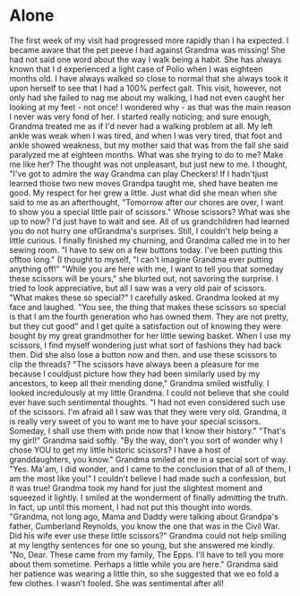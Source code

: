 Alone
=====

The first week of my visit had progressed more rapidly than I ha expected. I became
aware that the pet peeve I had against Grandma was missing! She had not said one word
about the way I walk being a habit. She has always known that I d experienced a light
case of Polio when I was eighteen months old. I have always walked so close to normal
that she always took it upon herself to see that I had a 100% perfect gait. This
visit, however, not only had she failed to nag me about my walking, I had not even
caught her looking at my feet - not once! I wondered why - as that was the main
reason I never was very fond of her.  I started really noticing; and sure enough,
Grandma treated me as if I'd never had a walking problem at all. My left ankle was
weak when I was tired, and when I was very tired, that foot and ankle showed
weakness, but my mother said that was from the fall she said paralyzed me at eighteen
months.  What was she trying to do to me? Make me like her? The thought was not
unpleasant, but just new to me.  I thought, "I've got to admire the way Grandma can
play Checkers! If I hadn'tjust learned those two new moves Grandpa taught me, shed
have beaten me good. My respect for her grew a little.  Just what did she mean when
she said to me as an afterthought, "Tomorrow after our chores are over, I want to
show you a special little pair of scissors." Whose scissors? What was she up to now?
I'd just have to wait and see. All of us grandchildren had learned you do not hurry
one ofGrandma's surprises. Still, I couldn't help being a little curious.  I finally
finished my churning, and Grandma called me in to her sewing room.  "I have to sew on
a few buttons today. I've been putting this offtoo long." (I thought to myself, "l
can't imagine Grandma ever putting anything off!" "While you are here with me, I want
to tell you that someday these scissors will be yours," she blurted out, not savoring
the surprise.  I tried to look appreciative, but all I saw was a very old pair of
scissors.  "What makes these so special?" I carefully asked.  Grandma looked at my
face and laughed. "You see, the thing that makes these scissors so special is that I
am the fourth generation who has owned them. They are not pretty, but they cut good"
and I get quite a satisfaction out of knowing they were bought by my great
grandmother for her little sewing basket. When I use my scissors, I find myself
wondering just what sort of fashions they had back then. Did she also lose a button
now and then. and use these scissors to clip the threads?  "The scissors have always
been a pleasure for me because I couldjust picture how they had been similarly used
by my ancestors, to keep all their mending done," Grandma smiled wistfully.  I looked
incredulously at my little Grandma. I could not believe that she could ever have such
sentimental thoughts.  "I had not even considered such use of the scissors. I'm afraid
all I saw was that they were very old. Grandma, it is really very sweet of you to
want me to have your special scissors. Someday, I shall use them with pride now that
I know their history." "That's my girl!" Grandma said softly. "By the way, don't you
sort of wonder why I chose YOU to get my little historic scissors? I have a host of
granddaughters, you know." Grandma smiled at me in a special sort of way.  "Yes.
Ma'am, I did wonder, and I came to the conclusion that of all of them, I am the most
like you!" I couldn't believe I had made such a confession, but it was true!  Grandma
took my hand for just the slightest moment and squeezed it lightly.  I smiled at the
wonderment of finally admitting the truth. In fact, up until this moment, I had not
put this thought into words.  "Grandma, not long ago, Mama and Daddy were talking
about Grandpa's father, Cumberland Reynolds, you know the one that was in the Civil
War. Did his wife ever use these little scissors?" Grandma could not help smiling at
my lengthy sentences for one so young, but she answered me kindly. "No, Dear. These
came from my family, The Epps. I'll have to tell you more about them sometime.
Perhaps a little while you are here." Grandma said her patience was wearing a little
thin, so she suggested that we eo fold a few clothes. I wasn't fooled. She was
sentimental after all!
